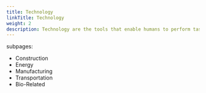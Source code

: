 ```yaml
---
title: Technology
linkTitle: Technology
weight: 2
description: Technology are the tools that enable humans to perform tasks in a mechanism that improves speed, quality and/or cost.
---
```



subpages:
- Construction
- Energy
- Manufacturing
- Transportation
- Bio-Related
